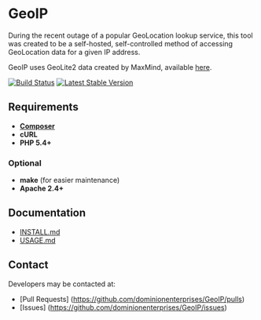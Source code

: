 # GeoIP
During the recent outage of a popular GeoLocation lookup service, this tool was created to be a self-hosted,
self-controlled method of accessing GeoLocation data for a given IP address.

GeoIP uses GeoLite2 data created by MaxMind, available [here](http://www.maxmind.com).

[![Build Status](https://travis-ci.org/dominionenterprises/GeoIP.svg?branch=development)](https://travis-ci.org/dominionenterprises/GeoIP)
[![Latest Stable Version](http://img.shields.io/packagist/v/dominionenterprises/geoip.svg)](https://packagist.org/packages/dominionenterprises/geoip)

## Requirements
* **[Composer](https://getcomposer.org)**
* **cURL**
* **PHP 5.4+**

### Optional
* **make** (for easier maintenance)
* **Apache 2.4+**

## Documentation
* [INSTALL.md](INSTALL.md)
* [USAGE.md](USAGE.md)

## Contact
Developers may be contacted at:
* [Pull Requests] (https://github.com/dominionenterprises/GeoIP/pulls)
* [Issues] (https://github.com/dominionenterprises/GeoIP/issues)
